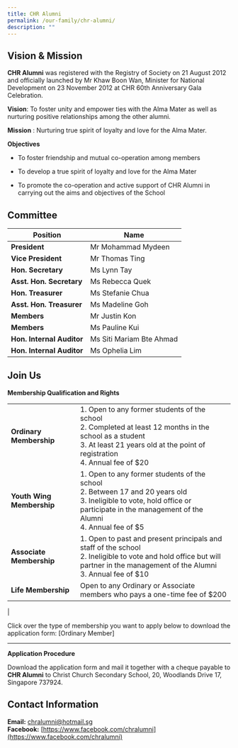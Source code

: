 ```yaml
---
title: CHR Alumni
permalink: /our-family/chr-alumni/
description: ""
---
```

## Vision & Mission


**CHR Alumni** was registered with the Registry of Society on 21 August 2012 and officially launched by Mr Khaw Boon Wan, Minister for National Development on 23 November 2012 at CHR 60th Anniversary Gala Celebration.  

**Vision**: To foster unity and empower ties with the Alma Mater as well as nurturing positive relationships among the other alumni.

**Mission** : Nurturing true spirit of loyalty and love for the Alma Mater.  
  
**Objectives**

* To foster friendship and mutual co-operation among members
    
* To develop a true spirit of loyalty and love for the Alma Mater
    
* To promote the co-operation and active support of CHR Alumni in carrying out the aims and objectives of the School
    

## Committee

| Position | Name |
| ----- | ----- |
| **President** | Mr Mohammad Mydeen |
| **Vice President** | Mr Thomas Ting|
| **Hon. Secretary** | Ms Lynn Tay |
| **Asst. Hon. Secretary** | Ms Rebecca Quek |
| **Hon. Treasurer** | Ms Stefanie Chua |
| **Asst. Hon. Treasurer** | Ms Madeline Goh |
| **Members** | Mr Justin Kon |
| **Members** | Ms Pauline Kui |
| **Hon. Internal Auditor**| Ms Siti Mariam Bte Ahmad|
| **Hon. Internal Auditor**| Ms Ophelia Lim|
  
## Join Us
**Membership Qualification and Rights**



|  |  |
| -------- | -------- |
| **Ordinary Membership**     |1. Open to any former students of the school <br> 2. Completed at least 12 months in the school as a student <br>3. At least 21 years old at the point of registration <br> 4. Annual fee of $20  |
| **Youth Wing Membership**     |1. Open to any former students of the school<br>2. Between 17 and 20 years old<br>3. Ineligible to vote, hold office or participate in the management of the Alumni<br>4. Annual fee of $5|
| **Associate Membership**     |1. Open to past and present principals and staff of the school<br>2. Ineligible to vote and hold office but will partner in the management of the Alumni<br>3. Annual fee of $10  |
| **Life Membership**     |Open to any Ordinary or Associate members who pays a one-time fee of $200
 |


Click over the type of membership you want to apply below to download the application form: [Ordinary Member]

-------

**Application Procedure**

Download the application form and mail it together with a cheque payable to **CHR Alumni** to Christ Church Secondary School, 20, Woodlands Drive 17, Singapore 737924.

## Contact Information

**Email:**  [chralumni@hotmail.sg](mailto:chralumni@hotmail.sg)  
  **Facebook:** [https://www.facebook.com/chralumni](https://www.facebook.com/chralumni)